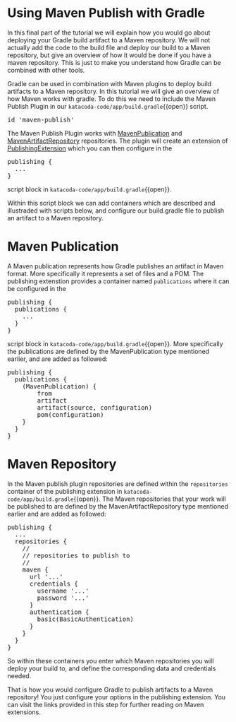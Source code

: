 # Using Maven Publish with Gradle
In this final part of the tutorial we will explain how you would go about deploying your Gradle build artifact to a Maven repository. We will not actually add the code to the build file and deploy our build to a Maven repository, but give an overview of how it would be done if you have a maven repository. This is just to make you understand how Gradle can be combined with other tools.

Gradle can be used in combination with Maven plugins to deploy build artifacts to a Maven repository. In this tutorial we will give an overview of how Maven works with gradle. To do this we need to include the Maven Publish Plugin in our `katacoda-code/app/build.gradle`{{open}} script.

<pre class="file" data-filename="./katacoda-code/app/build.gradle" data-target="insert"  data-marker="// add maven-publish">
id 'maven-publish'
</pre>

The Maven Publish Plugin works with [MavenPublication](https://docs.gradle.org/current/dsl/org.gradle.api.publish.maven.MavenPublication.html) and [MavenArtifactRepository](https://docs.gradle.org/current/dsl/org.gradle.api.artifacts.repositories.MavenArtifactRepository.html) repositories. The plugin will create an extension of [PublishingExtension](https://docs.gradle.org/current/dsl/org.gradle.api.publish.PublishingExtension.html) which you can then configure in the
<pre>
publishing {
  ...
}
</pre>

script block in `katacoda-code/app/build.gradle`{{open}}.

Within this script block we can add containers which are described and illustraded with scripts below, and configure our build.gradle file to publish an artifact to a Maven repository.


# Maven Publication
A Maven publication represents how Gradle publishes an artifact in Maven format. More specifically it represents a set of files and a POM. The publishing extenstion provides a container named `publications` where it can be configured in the
<pre>
publishing {
  publications {
    ...
  }
}
</pre>

script block in `katacoda-code/app/build.gradle`{{open}}. More specifically the publications are defined by the MavenPublication type mentioned earlier, and are added as followed:
<pre>
publishing {
  publications {
    <publication-name>(MavenPublication) {
        from <software-component>
        artifact <artifact-generating-task>
        artifact(source, configuration)
        pom(configuration)
    }
  }
}
</pre>



# Maven Repository
In the Maven publish plugin repositories are defined within the `repositories` container of the publishing extension in `katacoda-code/app/build.gradle`{{open}}. The Maven repositories that your work will be published to are defined by the MavenArtifactRepository type mentioned earlier and are added as followed:
<pre>
publishing {
  ...
  repositories {
    //
    // repositories to publish to
    //
    maven {
      url '...'
      credentials {
        username '...'
        password '...'
      }
      authentication {
        basic(BasicAuthentication)
      }
    }
  }
}
</pre>

So within these containers you enter which Maven repositories you will deploy your build to, and define the corresponding data and credentials needed.

That is how you would configure Gradle to publish artifacts to a Maven repository! You just configure your options in the publishing extension. You can visit the links provided in this step for further reading on Maven extensions.
